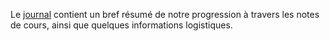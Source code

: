 Le [journal](journal.org) contient un bref résumé de notre progression à travers
les notes de cours, ainsi que quelques informations logistiques.
